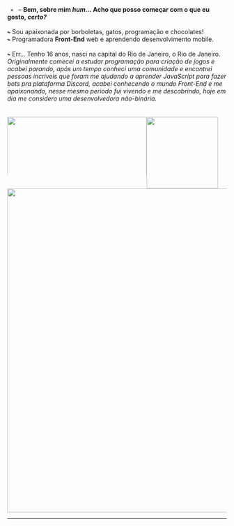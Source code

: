 <div>
    <code> × </code> – <strong>Bem, sobre mim <i>hum...</i> Acho que posso começar com o que eu gosto, <i>certo?</i></strong> <br />
    <br />
    <code>↬</code> Sou apaixonada por borboletas, gatos, programação e chocolates!<br />
    <code>↬</code> Programadora <b>Front-End</b> web e aprendendo desenvolvimento mobile.<br />
    <br />
    <code>↬</code> Err... Tenho 16 anos, nasci na capital do Rio de Janeiro, o Rio de Janeiro.
    <i>
        Originalmente comecei a estudar programação para criação de jogos e acabei parando, após um tempo conheci uma comunidade e encontrei pessoas incriveis que foram me ajudando a aprender JavaScript para fazer bots pra plataforma
        Discord, acabei conhecendo o mundo Front-End e me apaixonando, nesse mesmo periodo fui vivendo e me descobrindo, hoje em dia me considero uma desenvolvedora não-binária.
    </i>
    <br />
</div>

<br />
<br />

<div style="display: flex; flex-direction: column;">
    <div style="display: flex; flex-direction: row;">
        <img style="min-width: 134px; max-height: 134px;" width="320" src="https://lanyard.cnrad.dev/api/699416429338034268?theme=dark&bg=191622" />
        <img style="min-width: 164px;" height="164" src="https://streak-stats.demolab.com/?user=Canary2000&hide_border=true&theme=omni&date_format=M%20j%5B%2C%20Y%5D" />
    </div>
    <div style="display: flex; flex-direction: column;">
        <img width="743" src="http://github-profile-summary-cards.vercel.app/api/cards/profile-details?username=Canary2000&theme=omni&hide_border=true" />
    </div>
</div>

<hr />

